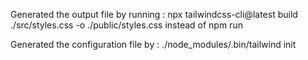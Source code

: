 Generated the output file by running :
npx tailwindcss-cli@latest build ./src/styles.css -o ./public/styles.css
instead of npm run

Generated the configuration file by : ./node_modules/.bin/tailwind init